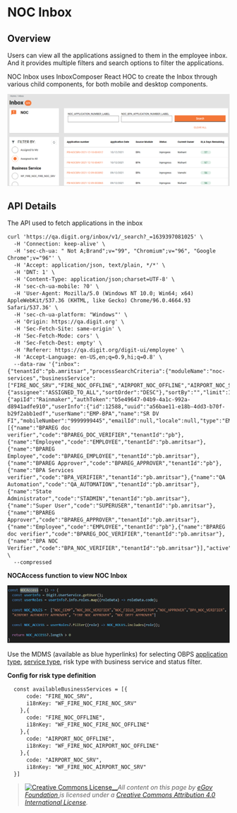 # NOC Inbox

## Overview

Users can view all the applications assigned to them in the employee inbox. And it provides multiple filters and search options to filter the applications.

NOC Inbox uses InboxComposer React HOC to create the Inbox through various child components, for both mobile and desktop components.

![](<../../../../.gitbook/assets/image (48) (1).png>)

## API Details

The API used to fetch applications in the inbox

```
curl 'https://qa.digit.org/inbox/v1/_search?_=1639397081025' \
  -H 'Connection: keep-alive' \
  -H 'sec-ch-ua: " Not A;Brand";v="99", "Chromium";v="96", "Google Chrome";v="96"' \
  -H 'Accept: application/json, text/plain, */*' \
  -H 'DNT: 1' \
  -H 'Content-Type: application/json;charset=UTF-8' \
  -H 'sec-ch-ua-mobile: ?0' \
  -H 'User-Agent: Mozilla/5.0 (Windows NT 10.0; Win64; x64) AppleWebKit/537.36 (KHTML, like Gecko) Chrome/96.0.4664.93 Safari/537.36' \
  -H 'sec-ch-ua-platform: "Windows"' \
  -H 'Origin: https://qa.digit.org' \
  -H 'Sec-Fetch-Site: same-origin' \
  -H 'Sec-Fetch-Mode: cors' \
  -H 'Sec-Fetch-Dest: empty' \
  -H 'Referer: https://qa.digit.org/digit-ui/employee' \
  -H 'Accept-Language: en-US,en;q=0.9,hi;q=0.8' \
  --data-raw '{"inbox":{"tenantId":"pb.amritsar","processSearchCriteria":{"moduleName":"noc-services","businessService":["FIRE_NOC_SRV","FIRE_NOC_OFFLINE","AIRPORT_NOC_OFFLINE","AIRPORT_NOC_SRV"]},"moduleSearchCriteria":{"assignee":"ASSIGNED_TO_ALL","sortOrder":"DESC"},"sortBy":"","limit":10,"offset":0,"sortOrder":"DESC"},"RequestInfo":{"apiId":"Rainmaker","authToken":"b5e49647-04b9-4a1c-992a-d8941adfe910","userInfo":{"id":12588,"uuid":"a56bae11-e18b-4dd3-b70f-b29f2abb1edf","userName":"EMP-BPA","name":"SR DV FI","mobileNumber":"9999999445","emailId":null,"locale":null,"type":"EMPLOYEE","roles":[{"name":"BPAREG doc verifier","code":"BPAREG_DOC_VERIFIER","tenantId":"pb"},{"name":"Employee","code":"EMPLOYEE","tenantId":"pb.amritsar"},{"name":"BPAREG Employee","code":"BPAREG_EMPLOYEE","tenantId":"pb.amritsar"},{"name":"BPAREG Approver","code":"BPAREG_APPROVER","tenantId":"pb"},{"name":"BPA Services verifier","code":"BPA_VERIFIER","tenantId":"pb.amritsar"},{"name":"QA Automation","code":"QA_AUTOMATION","tenantId":"pb.amritsar"},{"name":"State Administrator","code":"STADMIN","tenantId":"pb.amritsar"},{"name":"Super User","code":"SUPERUSER","tenantId":"pb.amritsar"},{"name":"BPAREG Approver","code":"BPAREG_APPROVER","tenantId":"pb.amritsar"},{"name":"Employee","code":"EMPLOYEE","tenantId":"pb"},{"name":"BPAREG doc verifier","code":"BPAREG_DOC_VERIFIER","tenantId":"pb.amritsar"},{"name":"BPA NOC Verifier","code":"BPA_NOC_VERIFIER","tenantId":"pb.amritsar"}],"active":true,"tenantId":"pb.amritsar","permanentCity":null}}}' \
  --compressed
```

**NOCAccess function to view NOC Inbox**

![](../../../../.gitbook/assets/image-20211213-120744.png)

Use the MDMS (available as blue hyperlinks) for selecting OBPS [application type](https://github.com/egovernments/egov-mdms-data/blob/DEV/data/pb/BPA/ApplicationType.json), [service type](https://github.com/egovernments/egov-mdms-data/blob/DEV/data/pb/BPA/ServiceType.json), risk type with business service and status filter.

**Config for risk type definition**

```
  const availableBusinessServices = [{
      code: "FIRE_NOC_SRV",
      i18nKey: "WF_FIRE_NOC_FIRE_NOC_SRV"
    },{
      code: "FIRE_NOC_OFFLINE",
      i18nKey: "WF_FIRE_NOC_FIRE_NOC_OFFLINE"
    },{
      code: "AIRPORT_NOC_OFFLINE",
      i18nKey: "WF_FIRE_NOC_AIRPORT_NOC_OFFLINE"
    },{
      code: "AIRPORT_NOC_SRV",
      i18nKey: "WF_FIRE_NOC_AIRPORT_NOC_SRV"
  }]
```



> [![Creative Commons License](https://i.creativecommons.org/l/by/4.0/80x15.png)\_\_](http://creativecommons.org/licenses/by/4.0/)_All content on this page by_ [_eGov Foundation_ ](https://egov.org.in)_is licensed under a_ [_Creative Commons Attribution 4.0 International License_](http://creativecommons.org/licenses/by/4.0/)_._
